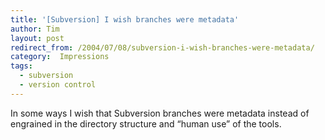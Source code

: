 ```yaml
---
title: '[Subversion] I wish branches were metadata'
author: Tim
layout: post
redirect_from: /2004/07/08/subversion-i-wish-branches-were-metadata/
category:  Impressions
tags:
  - subversion
  - version control
---
```

In some ways I wish that Subversion branches were metadata instead of engrained in the directory structure and &#8220;human use&#8221; of the tools.
